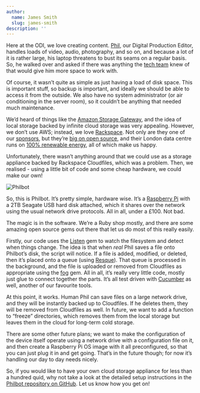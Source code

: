 ```yaml
---
author:
  name: James Smith
  slug: james-smith
description: ''
---
```


<p>Here at the ODI, we love creating content. <a rel="external" href="http://theodi.org/team/phil-lang">Phil</a>, our Digital Production Editor, handles loads of video, audio, photography, and so on, and because a lot of it is rather large, his laptop threatens to bust its seams on a regular basis. So, he walked over and asked if there was anything the <a rel="external" href="https://twitter.com/ukoditech">tech team</a> knew of that would give him more space to work with.</p>

<p>Of course, it wasn&rsquo;t quite as simple as just having a load of disk space. This is important stuff, so backup is important, and ideally we should be able to access it from the outside. We also have no system administrator (or air conditioning in the server room), so it couldn&rsquo;t be anything that needed much maintenance.</p>

<p>We&rsquo;d heard of things like the <a rel="external" href="https://aws.amazon.com/storagegateway/">Amazon Storage Gateway</a>, and the idea of local storage backed by infinite cloud storage was very appealing. However, we don&rsquo;t use AWS; instead, we love <a rel="external" href="https://www.rackspace.co.uk">Rackspace</a>. Not only are they one of our <a rel="external" href="http://directory.theodi.org/members/AR6346HB">sponsors</a>, but they&rsquo;re <a rel="external" href="http://www.rackspace.com/cloud/openstack/">big on open source</a>, and their London data centre runs on <a rel="external" href="https://www.rackspace.co.uk/green-hosting">100% renewable energy</a>, all of which make us happy.</p>

<p>Unfortunately, there wasn&rsquo;t anything around that we could use as a storage appliance backed by Rackspace Cloudfiles, which was a problem. Then, we realised - using a little bit of code and some cheap hardware, we could make our own!</p>

<p><img src="https://theodi.github.io/presentations/philbot/philbot.jpg" alt="Philbot" /></p>

<p>So, this is Philbot. It&rsquo;s pretty simple, hardware wise. It&rsquo;s a <a rel="external" href="http://www.raspberrypi.org/">Raspberry Pi</a> with a 2TB Seagate USB hard disk attached, which it shares over the network using the usual network drive protocols. All in all, under a £100. Not bad.</p>

<p>The magic is in the software. We&rsquo;re a Ruby shop mostly, and there are some amazing open source gems out there that let us do most of this really easily.</p>

<p>Firstly, our code uses the <a rel="external" href="https://github.com/guard/listen">Listen</a> gem to watch the filesystem and detect when things change. The idea is that when <em>real</em> Phil saves a file onto Philbot&rsquo;s disk, the script will notice. If a file is added, modified, or deleted, then it&rsquo;s placed onto a queue (using <a rel="external" href="https://github.com/resque/resque">Resque</a>). That queue is processed in the background, and the file is uploaded or removed from Cloudfiles as appropriate using the <a rel="external" href="https://github.com/fog/fog">fog</a> gem. All in all, it&rsquo;s really very little code, mostly just glue to connect together the parts. It&rsquo;s all test driven with <a rel="external" href="https://github.com/cucumber/cucumber">Cucumber</a> as well, another of our favourite tools.</p>

<p>At this point, it works. Human Phil can save files on a large network drive, and they will be instantly backed up to Cloudfiles. If he deletes them, they will be removed from Cloudfiles as well. In future, we want to add a function to &ldquo;freeze&rdquo; directories, which removes them from the local storage but leaves them in the cloud for long-term cold storage. </p>

<p>There are some other future plans; we want to make the configuration of the device itself operate using a network drive with a configuration file on it, and then create a Raspberry Pi OS image with it all preconfigured, so that you can just plug it in and get going. That&rsquo;s in the future though; for now it&rsquo;s handling our day to day needs nicely.</p>

<p>So, if you would like to have your own cloud storage appliance for less than a hundred quid, why not take a look at the detailed setup instructions in the <a rel="external" href="https://github.com/theodi/philbot/">Philbot repository on GitHub</a>. Let us know how you get on!</p>
